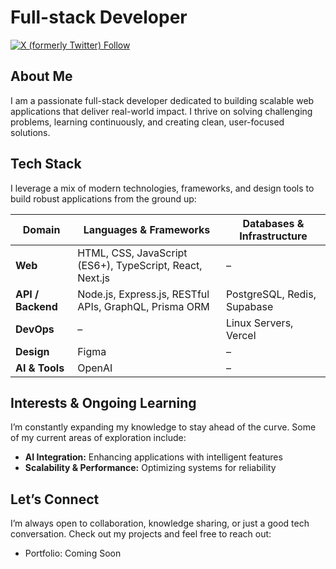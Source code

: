 # Full-stack Developer

[![X (formerly Twitter) Follow](https://img.shields.io/twitter/follow/gitthaka)](https://twitter.com/gitthaka)

## About Me

I am a passionate full-stack developer dedicated to building scalable web applications that deliver real-world impact. I thrive on solving challenging problems, learning continuously, and creating clean, user-focused solutions.

## Tech Stack

I leverage a mix of modern technologies, frameworks, and design tools to build robust applications from the ground up:

| **Domain**        | **Languages & Frameworks**                               | **Databases & Infrastructure** |
| ----------------- | -------------------------------------------------------- | ------------------------------ |
| **Web**           | HTML, CSS, JavaScript (ES6+), TypeScript, React, Next.js | –                              |
| **API / Backend** | Node.js, Express.js, RESTful APIs, GraphQL, Prisma ORM   | PostgreSQL, Redis, Supabase    |
| **DevOps**        | –                                                        | Linux Servers, Vercel          |
| **Design**        | Figma                                                    | –                              |
| **AI & Tools**    | OpenAI                                                   | –                              |

## Interests & Ongoing Learning

I’m constantly expanding my knowledge to stay ahead of the curve. Some of my current areas of exploration include:

- **AI Integration:** Enhancing applications with intelligent features
- **Scalability & Performance:** Optimizing systems for reliability

## Let’s Connect

I’m always open to collaboration, knowledge sharing, or just a good tech conversation. Check out my projects and feel free to reach out:

- Portfolio: Coming Soon
